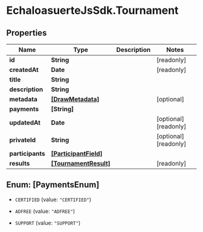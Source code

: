 # EchaloasuerteJsSdk.Tournament

## Properties

Name | Type | Description | Notes
------------ | ------------- | ------------- | -------------
**id** | **String** |  | [readonly] 
**createdAt** | **Date** |  | [readonly] 
**title** | **String** |  | 
**description** | **String** |  | 
**metadata** | [**[DrawMetadata]**](DrawMetadata.md) |  | [optional] 
**payments** | **[String]** |  | 
**updatedAt** | **Date** |  | [optional] [readonly] 
**privateId** | **String** |  | [optional] [readonly] 
**participants** | [**[ParticipantField]**](ParticipantField.md) |  | 
**results** | [**[TournamentResult]**](TournamentResult.md) |  | [readonly] 



## Enum: [PaymentsEnum]


* `CERTIFIED` (value: `"CERTIFIED"`)

* `ADFREE` (value: `"ADFREE"`)

* `SUPPORT` (value: `"SUPPORT"`)




